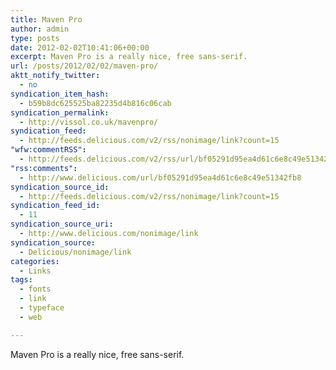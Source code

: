 ```yaml
---
title: Maven Pro
author: admin
type: posts
date: 2012-02-02T10:41:06+00:00
excerpt: Maven Pro is a really nice, free sans-serif.
url: /posts/2012/02/02/maven-pro/
aktt_notify_twitter:
  - no
syndication_item_hash:
  - b59b8dc625525ba82235d4b816c06cab
syndication_permalink:
  - http://vissol.co.uk/mavenpro/
syndication_feed:
  - http://feeds.delicious.com/v2/rss/nonimage/link?count=15
"wfw:commentRSS":
  - http://feeds.delicious.com/v2/rss/url/bf05291d95ea4d61c6e8c49e51342fb8
"rss:comments":
  - http://www.delicious.com/url/bf05291d95ea4d61c6e8c49e51342fb8
syndication_source_id:
  - http://feeds.delicious.com/v2/rss/nonimage/link?count=15
syndication_feed_id:
  - 11
syndication_source_uri:
  - http://www.delicious.com/nonimage/link
syndication_source:
  - Delicious/nonimage/link
categories:
  - Links
tags:
  - fonts
  - link
  - typeface
  - web

---
```

Maven Pro is a really nice, free sans-serif.
